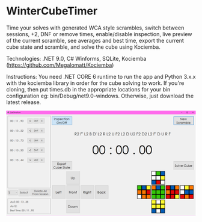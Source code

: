 # WinterCubeTimer

Time your solves with generated WCA style scrambles, switch between sessions, +2, DNF or remove times, enable/disable inspection, live preview of the current scramble, see averages and best time, export the current cube state and scramble, and solve the cube using Kociemba.

Technologies: .NET 9.0, C# Winforms, SQLite, Kociemba (https://github.com/Megalomatt/Kociemba)

Instructions: You need .NET CORE 6 runtime to run the app and Python 3.x.x with the kociemba library in order for the cube solving to work. If you're cloning, then put times.db in the appropriate locations for your bin configuration eg: bin/Debug/net9.0-windows.
Otherwise, just download the latest release.

![](Manual-ENG-1.png)
